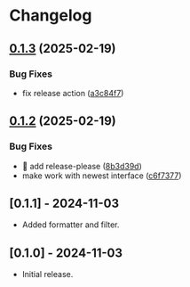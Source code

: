 # Changelog

## [0.1.3](https://github.com/cademirch/snakemake-logger-plugin-rich/compare/v0.1.2...v0.1.3) (2025-02-19)


### Bug Fixes

* fix release action ([a3c84f7](https://github.com/cademirch/snakemake-logger-plugin-rich/commit/a3c84f72ea3380d6cfd0ba89f9d628d939c189e8))

## [0.1.2](https://github.com/cademirch/snakemake-logger-plugin-rich/compare/0.1.1...v0.1.2) (2025-02-19)


### Bug Fixes

* :green_heart: add release-please ([8b3d39d](https://github.com/cademirch/snakemake-logger-plugin-rich/commit/8b3d39d8828daa4c9045622c06847e1cd13294e5))
* make work with newest interface ([c6f7377](https://github.com/cademirch/snakemake-logger-plugin-rich/commit/c6f73773636ee591bc750872c838deaeaeba62f6))

## [0.1.1] - 2024-11-03

- Added formatter and filter. 

## [0.1.0] - 2024-11-03

- Initial release.
